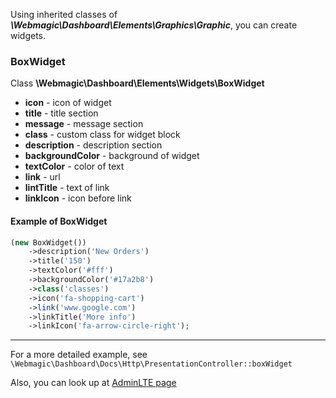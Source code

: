 Using inherited classes of ***\Webmagic\Dashboard\Elements\Graphics\Graphic***, you can create widgets.

### BoxWidget

Class **\Webmagic\Dashboard\Elements\Widgets\BoxWidget**

- **icon** - icon of widget
- **title** - title section
- **message** - message section
- **class** - custom class for widget block
- **description** - description section
- **backgroundColor** - background of widget
- **textColor** - color of text
- **link** - url
- **lintTitle** - text of link
- **linkIcon** - icon before link

#### Example of BoxWidget

```php
(new BoxWidget())
    ->description('New Orders')
    ->title('150')
    ->textColor('#fff')
    ->backgroundColor('#17a2b8')
    ->class('classes')
    ->icon('fa-shopping-cart')
    ->link('www.google.com')
    ->linkTitle('More info')
    ->linkIcon('fa-arrow-circle-right');
```

---

For a more detailed example, see `\Webmagic\Dashboard\Docs\Http\PresentationController::boxWidget`

Also, you can look up at [AdminLTE page](https://adminlte.io/themes/v3/pages/widgets.html)
